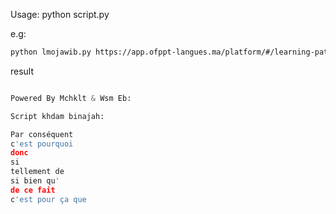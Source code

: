 Usage: python script.py <url>

e.g: 
```bash
python lmojawib.py https://app.ofppt-langues.ma/platform/#/learning-path/mission/DECRIRE_UN_EVENEMENT_HEUREUX/lesson/FR_FR_B2_GRAMMAR_LA_CONSEQUENCE/activity/FR_FR_B2_GRAMMAR_LA_CONSEQUENCE_EXERCISE_EXERCICE_1/exercise/item/0
````

result

```python

Powered By Mchklt & Wsm Eb:

Script khdam binajah: 

Par conséquent
c'est pourquoi
donc
si
tellement de
si bien qu'
de ce fait
c'est pour ça que
```
